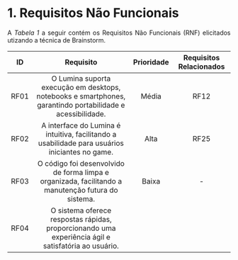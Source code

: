 # 1. Requisitos Não Funcionais

<p align="justify">A <i>Tabela 1</i> a seguir contém os Requisitos Não Funcionais (RNF) elicitados utizando a técnica de Brainstorm.</p>

| ID   |                                 Requisito                                                                      | Prioridade | Requisitos Relacionados |
| :--: | :-----------------------------------------------------------------------:                                      | :--------: | :---------: |
| RF01 |     O Lumina suporta execução em desktops, notebooks e smartphones, garantindo portabilidade e acessibilidade. |   Média    |    RF12     |
| RF02 |   A interface do Lumina é intuitiva, facilitando a usabilidade para usuários iniciantes no game.               |  Alta      |      RF25   |
| RF03 |   O código foi desenvolvido de forma limpa e organizada, facilitando a manutenção futura do sistema.           |  Baixa     |     -       |
| RF04 | O sistema oferece respostas rápidas, proporcionando uma experiência ágil e satisfatória ao usuário.            |            |             |




<div style="text-align: center">


